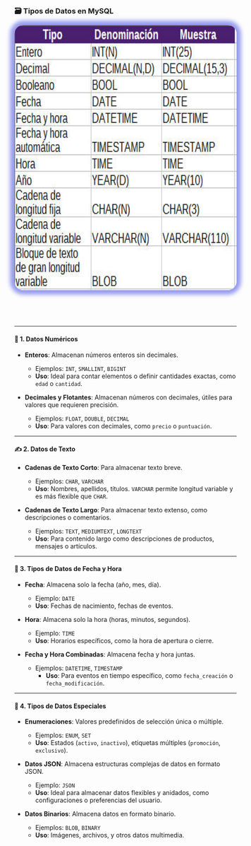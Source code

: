 ### 🗃️ Tipos de Datos en MySQL

<img src="2_Tipos_de_Datos/d_1.jpg" alt="tabla 2"	style="height: 600px; margin: 0 auto 4rem auto; background: transparent; box-shadow: 0 0 10px 10px rgb(150, 156, 238); border-radius: 20px;" class="demo-logo">

---

#### 🔢 1. Datos Numéricos

- **Enteros**: Almacenan números enteros sin decimales. 
    - Ejemplos: `INT`, `SMALLINT`, `BIGINT`
    - **Uso**: Ideal para contar elementos o definir cantidades exactas, como `edad` o `cantidad`.

- **Decimales y Flotantes**: Almacenan números con decimales, útiles para valores que requieren precisión.
    - Ejemplos: `FLOAT`, `DOUBLE`, `DECIMAL`
    - **Uso**: Para valores con decimales, como `precio` o `puntuación`.

---

#### ✍️ 2. Datos de Texto

- **Cadenas de Texto Corto**: Para almacenar texto breve.
    - Ejemplos: `CHAR`, `VARCHAR`
    - **Uso**: Nombres, apellidos, títulos. `VARCHAR` permite longitud variable y es más flexible que `CHAR`.

- **Cadenas de Texto Largo**: Para almacenar texto extenso, como descripciones o comentarios.
    - Ejemplos: `TEXT`, `MEDIUMTEXT`, `LONGTEXT`
    - **Uso**: Para contenido largo como descripciones de productos, mensajes o artículos.

---

#### 📅 3. Tipos de Datos de Fecha y Hora

- **Fecha**: Almacena solo la fecha (año, mes, día).
    - Ejemplo: `DATE`
    - **Uso**: Fechas de nacimiento, fechas de eventos.

- **Hora**: Almacena solo la hora (horas, minutos, segundos).
    - Ejemplo: `TIME`
    - **Uso**: Horarios específicos, como la hora de apertura o cierre.

- **Fecha y Hora Combinadas**: Almacena fecha y hora juntas.
    - Ejemplos: `DATETIME`, `TIMESTAMP`
      - **Uso**: Para eventos en tiempo específico, como `fecha_creación` o `fecha_modificación`.

---

#### 🧩 4. Tipos de Datos Especiales

- **Enumeraciones**: Valores predefinidos de selección única o múltiple.
    - Ejemplos: `ENUM`, `SET`
    - **Uso**: Estados (`activo`, `inactivo`), etiquetas múltiples (`promoción`, `exclusivo`).

- **Datos JSON**: Almacena estructuras complejas de datos en formato JSON.
    - Ejemplo: `JSON`
    - **Uso**: Ideal para almacenar datos flexibles y anidados, como configuraciones o preferencias del usuario.

- **Datos Binarios**: Almacena datos en formato binario.
    - Ejemplos: `BLOB`, `BINARY`
    - **Uso**: Imágenes, archivos, y otros datos multimedia.

